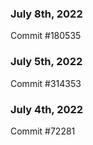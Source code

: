 ### July 8th, 2022

Commit #180535

### July 5th, 2022

Commit #314353


### July 4th, 2022

Commit #72281
